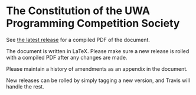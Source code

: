 # The Constitution of the UWA Programming Competition Society
See [the latest release](../../releases/latest) for a compiled PDF of the document.

The document is written in LaTeX. Please make sure a new release is rolled with a compiled PDF after any changes are made.

Please maintain a history of amendments as an appendix in the document.

New releases can be rolled by simply tagging a new version, and Travis will handle the rest.
